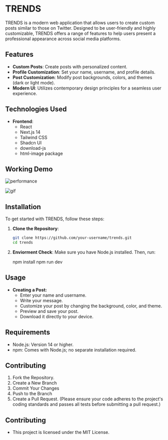 # TRENDS

TRENDS is a modern web application that allows users to create custom posts similar to those on Twitter. Designed to be user-friendly and highly customizable, TRENDS offers a range of features to help users present a professional appearance across social media platforms.

## Features

- **Custom Posts**: Create posts with personalized content.
- **Profile Customization**: Set your name, username, and profile details.
- **Post Customization**: Modify post backgrounds, colors, and themes (dark or light mode).
- **Modern UI**: Utilizes contemporary design principles for a seamless user experience.

## Technologies Used

- **Frontend**:
  - React
  - Next.js 14
  - Tailwind CSS
  - Shadcn UI
  - download-js
  - html-image package
  
## Working Demo
![performance](https://raw.githubusercontent.com/Subhojit98/trends-maker/refs/heads/main/app/assets/iamges/Screenshot%20from%202024-12-06%2012-41-11.png)

![gif](https://raw.githubusercontent.com/Subhojit98/trends-maker/refs/heads/main/app/assets/iamges/Screencastfrom2024-12-0612-34-02-ezgif.com-video-to-gif-converter.gif)


## Installation

To get started with TRENDS, follow these steps:

1. **Clone the Repository**:
   ```bash
   git clone https://github.com/your-username/trends.git
   cd trends
   
2. **Enviorment Check**:
   Make sure you have Node.js installed. Then, run:

   npm install
   npm run dev
  

## Usage

- **Creating a Post:**
  - Enter your name and username.
  - Write your message.
  - Customize your post by changing the background, color, and theme.
  - Preview and save your post.
  - Download it directly to your device.

## Requirements
  - Node.js: Version 14 or higher.
  - npm: Comes with Node.js; no separate installation required.

## Contributing

1. Fork the Repository.
2. Create a New Branch 
3. Commit Your Changes
4. Push to the Branch
5. Create a Pull Request. (Please ensure your code adheres to the project's coding standards and passes all tests before submitting a pull request.)


## Contributing
- This project is licensed under the MIT License.



